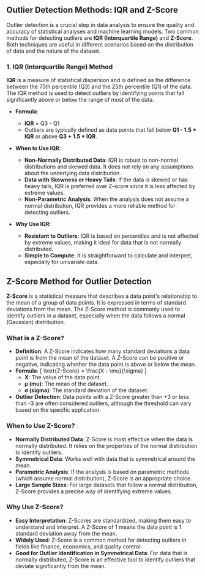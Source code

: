 ## Outlier Detection Methods: IQR and Z-Score

Outlier detection is a crucial step in data analysis to ensure the quality and accuracy of statistical analyses and machine learning models. Two common methods for detecting outliers are **IQR (Interquartile Range)** and **Z-Score**. Both techniques are useful in different scenarios based on the distribution of data and the nature of the dataset.

### 1. IQR (Interquartile Range) Method

**IQR** is a measure of statistical dispersion and is defined as the difference between the 75th percentile (Q3) and the 25th percentile (Q1) of the data. The IQR method is used to detect outliers by identifying points that fall significantly above or below the range of most of the data.

- **Formula**:
  - **IQR** = Q3 - Q1
  - Outliers are typically defined as data points that fall below **Q1 - 1.5 * IQR** or above **Q3 + 1.5 * IQR**.

- **When to Use IQR**:
  - **Non-Normally Distributed Data**: IQR is robust to non-normal distributions and skewed data. It does not rely on any assumptions about the underlying data distribution.
  - **Data with Skewness or Heavy Tails**: If the data is skewed or has heavy tails, IQR is preferred over Z-score since it is less affected by extreme values.
  - **Non-Parametric Analysis**: When the analysis does not assume a normal distribution, IQR provides a more reliable method for detecting outliers.

- **Why Use IQR**:
  - **Resistant to Outliers**: IQR is based on percentiles and is not affected by extreme values, making it ideal for data that is not normally distributed.
  - **Simple to Compute**: It is straightforward to calculate and interpret, especially for univariate data.


## Z-Score Method for Outlier Detection

**Z-Score** is a statistical measure that describes a data point's relationship to the mean of a group of data points. It is expressed in terms of standard deviations from the mean. The Z-Score method is commonly used to identify outliers in a dataset, especially when the data follows a normal (Gaussian) distribution.

### What is a Z-Score?

- **Definition**: A Z-Score indicates how many standard deviations a data point is from the mean of the dataset. A Z-Score can be positive or negative, indicating whether the data point is above or below the mean.
- **Formula**:
  \[
  \text{Z-Score} = \frac{X - \mu}{\sigma}
  \]
  - **X**: The value of the data point.
  - **μ (mu)**: The mean of the dataset.
  - **σ (sigma)**: The standard deviation of the dataset.
- **Outlier Detection**: Data points with a Z-Score greater than +3 or less than -3 are often considered outliers, although the threshold can vary based on the specific application.

### When to Use Z-Score?

- **Normally Distributed Data**: Z-Score is most effective when the data is normally distributed. It relies on the properties of the normal distribution to identify outliers.
- **Symmetrical Data**: Works well with data that is symmetrical around the mean.
- **Parametric Analysis**: If the analysis is based on parametric methods (which assume normal distribution), Z-Score is an appropriate choice.
- **Large Sample Sizes**: For large datasets that follow a normal distribution, Z-Score provides a precise way of identifying extreme values.

### Why Use Z-Score?

- **Easy Interpretation**: Z-Scores are standardized, making them easy to understand and interpret. A Z-Score of 1 means the data point is 1 standard deviation away from the mean.
- **Widely Used**: Z-Score is a common method for detecting outliers in fields like finance, economics, and quality control.
- **Good for Outlier Identification in Symmetrical Data**: For data that is normally distributed, Z-Score is an effective tool to identify outliers that deviate significantly from the mean.